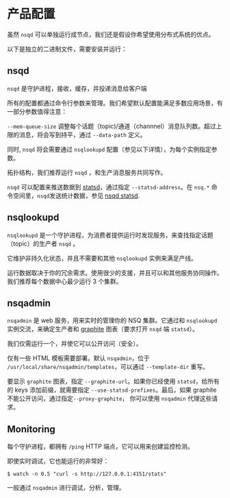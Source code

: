# 产品配置

虽然 `nsqd` 可以单独运行成节点，我们还是假设你希望使用分布式系统的优点。

以下是独立的二进制文件，需要安装并运行：

## nsqd

`nsqd` 是守护进程，接收，缓存，并投递消息给客户端

所有的配置都通过命令行参数来管理。我们希望默认配置能满足多数应用场景，有一部分参数值得注意：

`--mem-queue-size` 调整每个话题（topic)/通道（channnel）消息队列数。超过上限的消息，将会写到持平，通过 `--data-path` 定义。

同时, `nsqd` 将会需要通过 `nsqlookupd` 配置（参见以下详情），为每个实例指定参数。

拓扑结构，我们推荐运行 `nsqd` ，和生产消息服务共同写作。

`nsqd` 可以配置来推送数据到 [statsd][statsd]，通过指定 `--statsd-address`。在 `nsq.*` 命令空间里，`nsqd`发送统计数据，参见 [nsqd statsd][nsqd_statsd].

## nsqlookupd

`nsqlookupd` 是一个守护进程，为消费者提供运行时发现服务，来查找指定话题（topic）的生产者 `nsqd` 。

它维护非持久化状态，并且不需要和其他 `nsqlookupd` 实例来满足产线。

运行数据取决于你的冗余需求。使用很少的支援，并且可以和其他服务协同操作。我们推荐每个数据中心最少运行 3 个集群。

## nsqadmin

`nsqadmin` 是 web 服务，用来实时的管理你的 NSQ 集群。它通过和 `nsqlookupd` 实例交流，来确定生产者和 [graphite][graphite] 图表（要求打开 `nsqd` 端 `statsd`）。

我们仅需运行一个，并使它可以公开访问（安全）。

仅有一些 HTML 模板需要部署。默认 `nsqadmin`，位于  `/usr/local/share/nsqadmin/templates`，可以通过 `--template-dir` 重写。

要显示 `graphite` 图表，指定 `--graphite-url`。如果你已经使用 `statsd`，给所有的 keys 添加前缀，就需要指定 `--use-statsd-prefixes`。最后，如果 graphite 不能公开访问，通过指定`--proxy-graphite`， 你可以使用 `nsqadmin` 代理这些请求。

## Monitoring

每个守护进程，都拥有 `/ping` HTTP 端点，它可以用来创建监控检测。

即使实时调试，它也能运行的非常好：

    $ watch -n 0.5 "curl -s http://127.0.0.1:4151/stats"

一般通过 `nsqadmin` 进行调试，分析，管理。

[statsd]: https://github.com/bitly/statsdaemon
[graphite]: http://graphite.wikidot.com/
[nsqd_statsd]: ./nsqd.md#statsd
